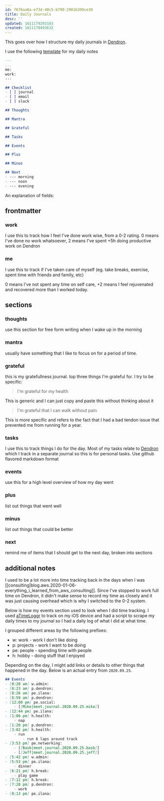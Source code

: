 ```yaml
---
id: f676aa8a-e73d-40c5-b790-29016399ce30
title: Daily Journals
desc: ''
updated: 1611179203183
created: 1611178493632
---
```



This goes over how I structure my daily journals in [Dendron](https://dendron.so/notes/b0fe6ef7-1553-4280-bc45-a71824c2ce36.html). 

I use the following [template](https://dendron.so/notes/c5e5adde-5459-409b-b34d-a0d75cbb1052.html#schema-templates) for my daily notes

```markdown
---
...
me:
work:
---

## Checklist
- [ ] journal
- [ ] email
- [ ] slack

## Thoughts

## Mantra

## Grateful

## Tasks

## Events

## Plus

## Minus

## Next
- --- morning
- --- noon
- --- evening
```

An explanation of fields:

## frontmatter

### work

I use this to track how I feel I've done work wise, from a 0-2 rating. 0 means I've done no work whatsoever, 2 means I've spent +5h doing productive work on Dendron

### me

I use this to track if I've taken care of myself (eg. take breaks, exercise, spent time with friends and family, etc)

0 means I've not spent any time on self care, +2 means I feel rejuvenated and recovered more than I worked today.


## sections

### thoughts

use this section for free form writing when I wake up in the morning

### mantra

usually have something that I like to focus on for a period of time.

### grateful

this is my gratefullness journal. top three things I'm grateful for. I try to be specific:  
>  I'm grateful for my health 

This is generic and I can just copy and paste this without thinking about it

> I'm grateful that I can walk without pain

This is more specific and refers to the fact that I had a bad tendon issue that prevented me from running for a year.

### tasks

I use this to track things I do for the day. Most of my tasks relate to [Dendron](https://dendron.so) which I track in a separate journal so this is for personal tasks. Use github flavored markdown format

### events

use this for a high level overview of how my day went

### plus

list out things that went well

### minus

list out things that could be better

### next

remind me of items that I should get to the next day, broken into sections

## additional notes

I used to be a lot more into time tracking back in the days when I was [[consulting|blog.aws.2020-01-06-everything_i_learned_from_aws_consulting]]. Since I've stopped to work full time on Dendron, it didn't make sense to record my time as closely and it was just causing overhead which is why I switched to the 0-2 system. 

Below is how my events section used to look when I did time tracking. I used [aTimeLoggr](http://www.atimelogger.com/) to track on my iOS device and had a script to scrape my daily times to my journal so I had a daily log of what I did at what time.

I grouped different areas by the following prefixes:
- w: work - work I don't like doing 
- p: projects - work I want to be doing
- pe: people - spending time with people
- h: hobby - doing stuff that I enjoyed

Depending on the day, I might add links or details to other things that happened in the day. Below is an actual entry from `2020.09.25`.

```markdown
## Events
- [8:20 am] w.admin:
- [8:23 am] p.dendron:
- [8:26 am] pe.ilana:
- [8:59 am] p.dendron:
- [12:00 pm] pe.social:
    - [[Mike|meet.journal.2020.09.25.mike]]
- [12:44 pm] pe.ilana:
- [1:06 pm] h.health:
    - nap
- [1:20 pm] p.dendron:
- [3:02 pm] h.health:
    - run
        - run 6 laps around track
- [3:53 pm] pe.networking:
    - [[Basb|meet.journal.2020.09.25.basb]]
    - [[Jeff|meet.journal.2020.09.25.jeff]]
- [5:42 pm] w.admin:
- [5:53 pm] pe.ilana:
    - dinner
- [6:21 pm] h.break:
    - play game
- [7:12 pm] h.break:
- [7:28 pm] p.dendron:
    - work
- [8:13 pm] pe.ilana:
```